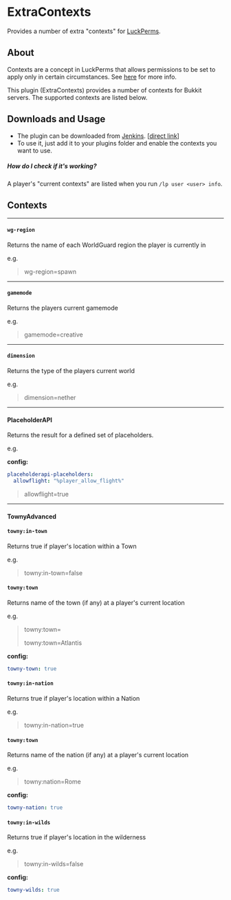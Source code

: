 # ExtraContexts
Provides a number of extra "contexts" for [LuckPerms](https://github.com/lucko/LuckPerms).


## About
Contexts are a concept in LuckPerms that allows permissions to be set to apply only in certain circumstances. See [here](https://github.com/lucko/LuckPerms/wiki/Context) for more info.

This plugin (ExtraContexts) provides a number of contexts for Bukkit servers. The supported contexts are listed below.


## Downloads and Usage

* The plugin can be downloaded from [Jenkins](https://ci.lucko.me/job/ExtraContexts/). [[direct link](https://ci.lucko.me/job/ExtraContexts/lastSuccessfulBuild/artifact/target/ExtraContexts.jar)]
* To use it, just add it to your plugins folder and enable the contexts you want to use.

##### How do I check if it's working?
A player's "current contexts" are listed when you run `/lp user <user> info`.


## Contexts
___
#### `wg-region`
Returns the name of each WorldGuard region the player is currently in

e.g.

> wg-region=spawn

___
#### `gamemode`
Returns the players current gamemode

e.g.

> gamemode=creative

___
#### `dimension`
Returns the type of the players current world

e.g.

> dimension=nether

___
#### PlaceholderAPI
Returns the result for a defined set of placeholders.

e.g.

**config:**
```yml
placeholderapi-placeholders:
  allowflight: "%player_allow_flight%"
```

> allowflight=true

___
#### TownyAdvanced
#### `towny:in-town`
Returns true if player's location within a Town

e.g.

> towny:in-town=false

#### `towny:town`
Returns name of the town (if any) at a player's current location

e.g.

> towny:town=
>
> towny:town=Atlantis

**config:**
```yaml
towny-town: true
```

#### `towny:in-nation`
Returns true if player's location within a Nation

e.g.

> towny:in-nation=true

#### `towny:town`
Returns name of the nation (if any) at a player's current location

e.g.

> towny:nation=Rome

**config:**
```yaml
towny-nation: true
```

#### `towny:in-wilds`
Returns true if player's location in the wilderness

e.g.

> towny:in-wilds=false

**config:**
```yaml
towny-wilds: true
```